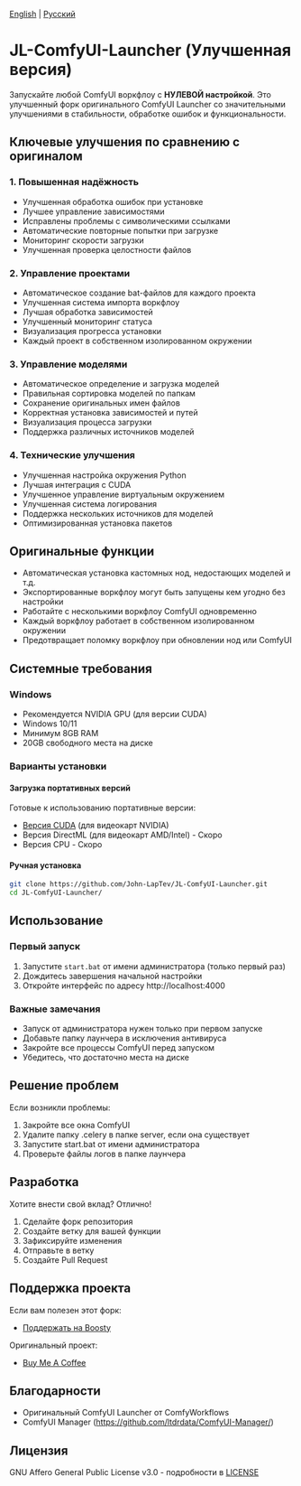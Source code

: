 [English](README.md) | [Русский](README.ru.md)

# JL-ComfyUI-Launcher (Улучшенная версия)
Запускайте любой ComfyUI воркфлоу с **НУЛЕВОЙ настройкой**. Это улучшенный форк оригинального ComfyUI Launcher со значительными улучшениями в стабильности, обработке ошибок и функциональности.

## Ключевые улучшения по сравнению с оригиналом

### 1. Повышенная надёжность
- Улучшенная обработка ошибок при установке
- Лучшее управление зависимостями
- Исправлены проблемы с символическими ссылками
- Автоматические повторные попытки при загрузке
- Мониторинг скорости загрузки
- Улучшенная проверка целостности файлов

### 2. Управление проектами
- Автоматическое создание bat-файлов для каждого проекта
- Улучшенная система импорта воркфлоу
- Лучшая обработка зависимостей
- Улучшенный мониторинг статуса
- Визуализация прогресса установки
- Каждый проект в собственном изолированном окружении

### 3. Управление моделями
- Автоматическое определение и загрузка моделей
- Правильная сортировка моделей по папкам
- Сохранение оригинальных имен файлов
- Корректная установка зависимостей и путей
- Визуализация процесса загрузки
- Поддержка различных источников моделей

### 4. Технические улучшения
- Улучшенная настройка окружения Python
- Лучшая интеграция с CUDA
- Улучшенное управление виртуальным окружением
- Улучшенная система логирования
- Поддержка нескольких источников для моделей
- Оптимизированная установка пакетов

## Оригинальные функции
- Автоматическая установка кастомных нод, недостающих моделей и т.д.
- Экспортированные воркфлоу могут быть запущены кем угодно без настройки
- Работайте с несколькими воркфлоу ComfyUI одновременно
- Каждый воркфлоу работает в собственном изолированном окружении
- Предотвращает поломку воркфлоу при обновлении нод или ComfyUI

## Системные требования

### Windows
- Рекомендуется NVIDIA GPU (для версии CUDA)
- Windows 10/11
- Минимум 8GB RAM
- 20GB свободного места на диске

### Варианты установки

#### Загрузка портативных версий
Готовые к использованию портативные версии:
- [Версия CUDA](https://jl-comfyui.hhos.net/JL-Portable/ComfyUI-Launcher-Portable-CUDA.7z) (для видеокарт NVIDIA)
- Версия DirectML (для видеокарт AMD/Intel) - Скоро
- Версия CPU - Скоро

#### Ручная установка
```bash
git clone https://github.com/John-LapTev/JL-ComfyUI-Launcher.git
cd JL-ComfyUI-Launcher/
```

## Использование

### Первый запуск
1. Запустите `start.bat` от имени администратора (только первый раз)
2. Дождитесь завершения начальной настройки
3. Откройте интерфейс по адресу http://localhost:4000

### Важные замечания
- Запуск от администратора нужен только при первом запуске
- Добавьте папку лаунчера в исключения антивируса
- Закройте все процессы ComfyUI перед запуском
- Убедитесь, что достаточно места на диске

## Решение проблем
Если возникли проблемы:
1. Закройте все окна ComfyUI
2. Удалите папку .celery в папке server, если она существует
3. Запустите start.bat от имени администратора
4. Проверьте файлы логов в папке лаунчера

## Разработка
Хотите внести свой вклад? Отлично!
1. Сделайте форк репозитория
2. Создайте ветку для вашей функции
3. Зафиксируйте изменения
4. Отправьте в ветку
5. Создайте Pull Request

## Поддержка проекта
Если вам полезен этот форк:
- [Поддержать на Boosty](https://boosty.to/jlsd/donate)

Оригинальный проект:
- [Buy Me A Coffee](https://www.buymeacoffee.com/comfy.workflows)

## Благодарности
- Оригинальный ComfyUI Launcher от ComfyWorkflows
- ComfyUI Manager (https://github.com/ltdrdata/ComfyUI-Manager/)

## Лицензия
GNU Affero General Public License v3.0 - подробности в [LICENSE](LICENSE)